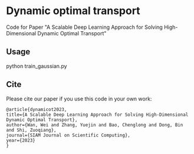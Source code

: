 # Dynamic optimal transport
Code for Paper "A Scalable Deep Learning Approach for Solving High-Dimensional Dynamic Optimal Transport"

## Usage

python train_gaussian.py

## Cite
Please cite our paper if you use this code in your own work:

    @article{dynamicot2023,
    title={A Scalable Deep Learning Approach for Solving High-Dimensional Dynamic Optimal Transport},
    author={Wan, Wei and Zhang, Yuejin and Bao, Chenglong and Dong, Bin and Shi, Zuoqiang},
    journal={SIAM Journal on Scientific Computing},
    year={2023}
    }
